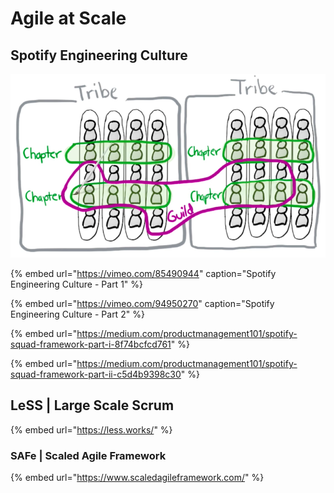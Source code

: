 # Agile at Scale

## Spotify Engineering Culture

![Spotify Squad Framework](../.gitbook/assets/spotify-squad-framework.png)

{% embed url="https://vimeo.com/85490944" caption="Spotify Engineering Culture - Part 1" %}

{% embed url="https://vimeo.com/94950270" caption="Spotify Engineering Culture - Part 2" %}

{% embed url="https://medium.com/productmanagement101/spotify-squad-framework-part-i-8f74bcfcd761" %}

{% embed url="https://medium.com/productmanagement101/spotify-squad-framework-part-ii-c5d4b9398c30" %}

## LeSS \| Large Scale Scrum

{% embed url="https://less.works/" %}

### SAFe \| Scaled Agile Framework

{% embed url="https://www.scaledagileframework.com/" %}



